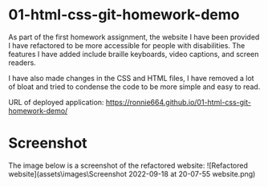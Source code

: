 # 01-html-css-git-homework-demo

As part of the first homework assignment, the website I have been provided I have refactored to be more accessible for people with disabilities. The features I have added include braille keyboards, video captions, and screen readers. 

I have also made changes in the CSS and HTML files, I have removed a lot of bloat and tried to condense the code to be more simple and easy to read.

URL of deployed application: https://ronnie664.github.io/01-html-css-git-homework-demo/

# Screenshot

The image below is a screenshot of the refactored website:
![Refactored website](assets\images\Screenshot 2022-09-18 at 20-07-55 website.png)